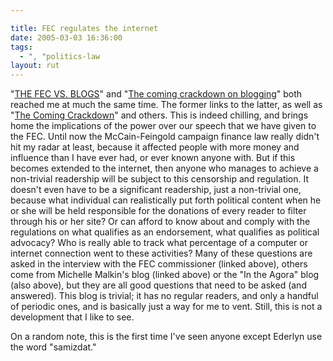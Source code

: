 ```yaml
---

title: FEC regulates the internet
date: 2005-03-03 16:36:00
tags:
  - ", "politics-law
layout: rut
---
```


<p> "<a href="http://michellemalkin.com/archives/001654.htm">THE FEC VS. BLOGS</a>" and "<a href="http://news.com.com/The+coming+crackdown+on+blogging/2008-1028_3-5597079.html?tag=nefd.lede">The coming crackdown on blogging</a>" both reached me at much the same time.  The former links to the latter, as well as "<a href="http://www.intheagora.com/archives/2005/03/the_coming_crac.html">The Coming Crackdown</a>" and others.  This is indeed chilling, and brings home the implications of the power over our speech that we have given to the FEC.  Until now the McCain-Feingold campaign finance law really didn't hit my radar at least, because it affected people with more money and influence than I have ever had, or ever known anyone with.  But if this becomes extended to the internet, then anyone who manages to achieve a non-trivial readership will be subject to this censorship and regulation.  It doesn't even have to be a significant readership, just a non-trivial one, because what individual can realistically put forth political content when he or she will be held responsible for the donations of every reader to filter through his or her site?  Or can afford to know about and comply with the regulations on what qualifies as an endorsement, what qualifies as political advocacy?  Who is really able to track what percentage of a computer or internet connection went to these activities?  Many of these questions are asked in the interview with the FEC commissioner (linked above), others come from Michelle Malkin's blog (linked above) or the "In the Agora" blog (also above), but they are all good questions that need to be asked (and answered). This blog is trivial; it has no regular readers, and only a handful of periodic ones, and is basically just a way for me to vent.  Still, this is not a development that I like to see.</p>

<p>On a random note, this is the first time I've seen anyone except Ederlyn use the word "samizdat."</p>

